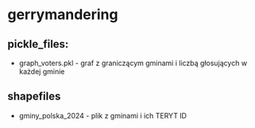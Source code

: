 # gerrymandering

## pickle_files:
* graph_voters.pkl - graf z graniczącym gminami i liczbą głosujących w każdej gminie

## shapefiles
* gminy_polska_2024 - plik z gminami i ich TERYT ID